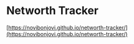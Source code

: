 # Networth Tracker
[https://novibonjovi.github.io/networth-tracker/](https://novibonjovi.github.io/networth-tracker/)
